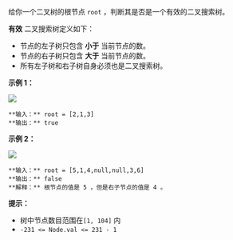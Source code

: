 给你一个二叉树的根节点 `root` ，判断其是否是一个有效的二叉搜索树。

**有效** 二叉搜索树定义如下：

  * 节点的左子树只包含 **小于** 当前节点的数。
  * 节点的右子树只包含 **大于** 当前节点的数。
  * 所有左子树和右子树自身必须也是二叉搜索树。



**示例 1：**

![](https://assets.leetcode.com/uploads/2020/12/01/tree1.jpg)

    
    
    **输入：** root = [2,1,3]
    **输出：** true
    

**示例 2：**

![](https://assets.leetcode.com/uploads/2020/12/01/tree2.jpg)

    
    
    **输入：** root = [5,1,4,null,null,3,6]
    **输出：** false
    **解释：** 根节点的值是 5 ，但是右子节点的值是 4 。
    



**提示：**

  * 树中节点数目范围在`[1, 104]` 内
  * `-231 <= Node.val <= 231 - 1`

